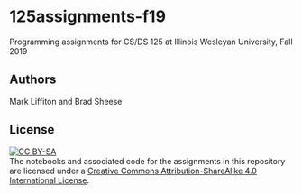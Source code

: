 # 125assignments-f19

Programming assignments for CS/DS 125 at Illinois Wesleyan University, Fall 2019

## Authors

Mark Liffiton and Brad Sheese

## License
[![CC BY-SA](https://i.creativecommons.org/l/by-sa/4.0/88x31.png)](http://creativecommons.org/licenses/by-sa/4.0/)  
The notebooks and associated code for the assignments in this repository are licensed under a [Creative Commons Attribution-ShareAlike 4.0 International License](http://creativecommons.org/licenses/by-sa/4.0/).
